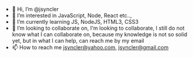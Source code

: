 - 👋 Hi, I’m @jsyncler
- 👀 I’m interested in JavaScript, Node, React etc.., 
- 🌱 I’m currently learning JS, NodeJS, HTML3, CSS3
- 💞️ I’m looking to collaborate on, I'm looking to collaborate, I still do not know what I can collaborate on, because my knowledge is not so solid yet, but in what I can help, can reach me by my email
- 📫 How to reach me jsyncler@yahoo.com, jsyncler@gmail.com

<!---
jsyncler/jsyncler is a ✨ special ✨ repository because its `README.md` (this file) appears on your GitHub profile.
You can click the Preview link to take a look at your changes.
--->
